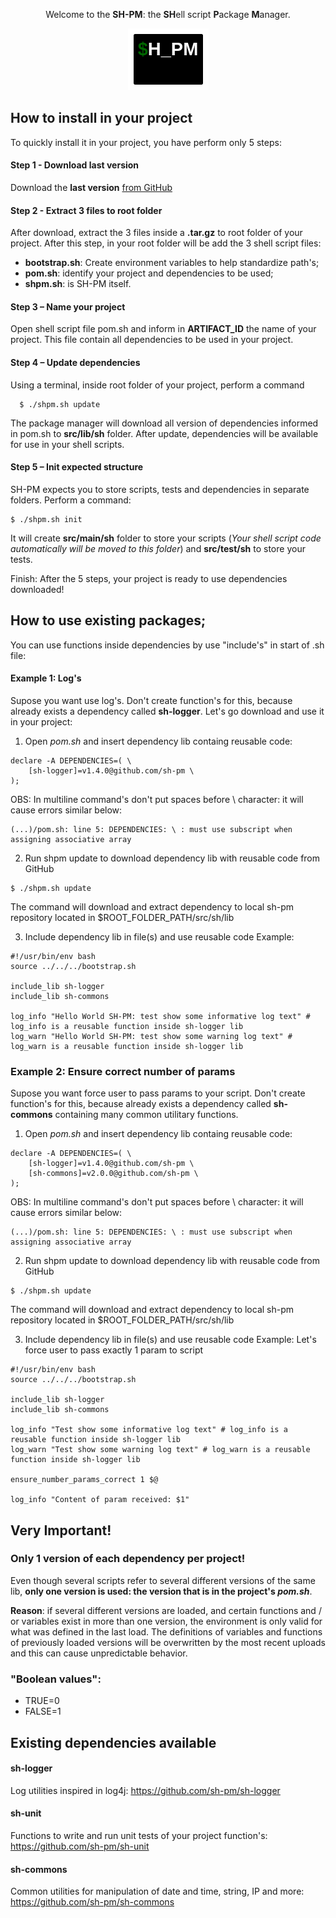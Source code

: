 <p align="center">
Welcome to the <b>SH-PM</b>: the <b>SH</b>ell script <b>P</b>ackage <b>M</b>anager.
</p>

<p align="center">
  <img src="https://raw.githubusercontent.com/sh-pm/sh-pm/master/doc/img/shpm-logo.png" />
</p>

## How to install in your project

To quickly install it in your project, you have perform only 5 steps: 

#### Step 1 -  Download last version

Download the <b>last version</b> <a href="https://github.com/sh-pm/sh-pm/tree/master/releases" target="_blank">from GitHub</a>

#### Step 2 -  Extract 3 files to root folder

After download, extract the 3 files inside a **.tar.gz** to root folder of your project.
After this step, in your root folder will be add the 3 shell script files: 
 - **bootstrap.sh**: Create environment variables to help standardize path's;
 - **pom.sh**: identify your project and dependencies to be used;
 - **shpm.sh**: is SH-PM itself.

#### Step 3 – Name your project

Open shell script file pom.sh and inform in **ARTIFACT_ID** the name of your project. 
This file contain all dependencies to be used in your project.

#### Step 4 – Update dependencies

Using a terminal, inside root folder of your project, perform a command 
```
  $ ./shpm.sh update
```
The package manager will download all version of dependencies informed in pom.sh to **src/lib/sh** folder. 
After update, dependencies will be available for use in your shell scripts.

#### Step 5 – Init expected structure

SH-PM expects you to store scripts, tests and dependencies in separate folders. Perform a command:
```
$ ./shpm.sh init
```
It will create **src/main/sh** folder to store your scripts (_Your shell script code automatically will be moved to this folder_) and **src/test/sh** to store your tests. 

Finish: After the 5 steps, your project is ready to use dependencies downloaded!

## How to use existing packages;

You can use functions inside dependencies by use "include's" in start of .sh file:
#### Example 1: Log's 
Supose you want use log's. 
Don't create function's for this, because already exists a dependency called **sh-logger**.
Let's go download and use it in your project:

1) Open *pom.sh* and insert dependency lib containg reusable code: 
```
declare -A DEPENDENCIES=( \
	[sh-logger]=v1.4.0@github.com/sh-pm \
);
```
OBS: In multiline command's don't put spaces before \ character: it will cause errors similar below:
```
(...)/pom.sh: line 5: DEPENDENCIES: \ : must use subscript when assigning associative array
```

2) Run shpm update to download dependency lib with reusable code from GitHub
```
$ ./shpm.sh update
```
The command will download and extract dependency to local sh-pm repository located in $ROOT_FOLDER_PATH/src/sh/lib

3) Include dependency lib in file(s) and use reusable code
Example:
```
#!/usr/bin/env bash
source ../../../bootstrap.sh

include_lib sh-logger
include_lib sh-commons

log_info "Hello World SH-PM: test show some informative log text" # log_info is a reusable function inside sh-logger lib
log_warn "Hello World SH-PM: test show some warning log text" # log_warn is a reusable function inside sh-logger lib

```

### Example 2: Ensure correct number of params
Supose you want force user to pass params to your script.
Don't create function's for this, because already exists a dependency called **sh-commons** containing many common utilitary functions.

1) Open *pom.sh* and insert dependency lib containg reusable code: 
```
declare -A DEPENDENCIES=( \
	[sh-logger]=v1.4.0@github.com/sh-pm \
	[sh-commons]=v2.0.0@github.com/sh-pm \
);
```
OBS: In multiline command's don't put spaces before \ character: it will cause errors similar below:
```
(...)/pom.sh: line 5: DEPENDENCIES: \ : must use subscript when assigning associative array
```

2) Run shpm update to download dependency lib with reusable code from GitHub
```
$ ./shpm.sh update
```
The command will download and extract dependency to local sh-pm repository located in $ROOT_FOLDER_PATH/src/sh/lib

3) Include dependency lib in file(s) and use reusable code
Example: Let's force user to pass exactly 1 param to script
```
#!/usr/bin/env bash
source ../../../bootstrap.sh

include_lib sh-logger
include_lib sh-commons

log_info "Test show some informative log text" # log_info is a reusable function inside sh-logger lib
log_warn "Test show some warning log text" # log_warn is a reusable function inside sh-logger lib

ensure_number_params_correct 1 $@

log_info "Content of param received: $1"

```


## Very Important!
### Only 1 version of each dependency per project! 
Even though several scripts refer to several different versions of the same lib, **only one version is used: the version that is in the project's _pom.sh_**.

**Reason**: if several different versions are loaded, and certain functions and / or variables exist in more than one version, the environment is only valid for what was defined in the last load. The definitions of variables and functions of previously loaded versions will be overwritten by the most recent uploads and this can cause unpredictable behavior.

### "Boolean values":
  * TRUE=0
  * FALSE=1

## Existing dependencies available

#### sh-logger
Log utilities inspired in log4j: <a href="https://github.com/sh-pm/sh-logger" target="_blank">https://github.com/sh-pm/sh-logger</a>

#### sh-unit
Functions to write and run unit tests of your project function's: <a href="https://github.com/sh-pm/sh-unit" target="_blank">https://github.com/sh-pm/sh-unit</a>

#### sh-commons
Common utilities for manipulation of date and time, string, IP and more: <a href="https://github.com/sh-pm/sh-commons" target="_blank">https://github.com/sh-pm/sh-commons</a>


